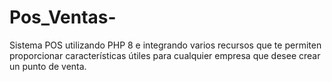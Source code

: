# Pos_Ventas-
Sistema POS utilizando PHP 8 e integrando varios recursos que te permiten proporcionar características útiles para cualquier empresa que desee crear un punto de venta.
